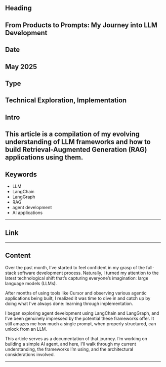 ## Heading  
From Products to Prompts: My Journey into LLM Development
---

## Date  
May 2025  
---

## Type  
Technical Exploration, Implementation  
---

## Intro  
This article is a compilation of my evolving understanding of LLM frameworks and how to build Retrieval-Augmented Generation (RAG) applications using them.  
---

## Keywords  
- LLM  
- LangChain  
- LangGraph  
- RAG  
- agent development  
- AI applications  
---

## Link  
---

## Content  

Over the past month, I’ve started to feel confident in my grasp of the full-stack software development process. Naturally, I turned my attention to the latest technological shift that’s capturing everyone’s imagination: large language models (LLMs).  

After months of using tools like Cursor and observing various agentic applications being built, I realized it was time to dive in and catch up by doing what I’ve always done: learning through implementation.

I began exploring agent development using LangChain and LangGraph, and I’ve been genuinely impressed by the potential these frameworks offer. It still amazes me how much a single prompt, when properly structured, can unlock from an LLM.

This article serves as a documentation of that journey. I’m working on building a simple AI agent, and here, I’ll walk through my current understanding, the frameworks I’m using, and the architectural considerations involved.

---
